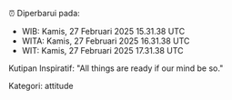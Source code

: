 ⏰ Diperbarui pada:
- WIB: Kamis, 27 Februari 2025 15.31.38 UTC
- WITA: Kamis, 27 Februari 2025 16.31.38 UTC
- WIT: Kamis, 27 Februari 2025 17.31.38 UTC

Kutipan Inspiratif:
"All things are ready if our mind be so."


Kategori: attitude

